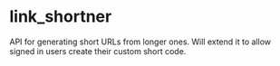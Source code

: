 # link_shortner
API for generating short URLs from longer ones. Will extend it to allow signed in users create their custom short code.
